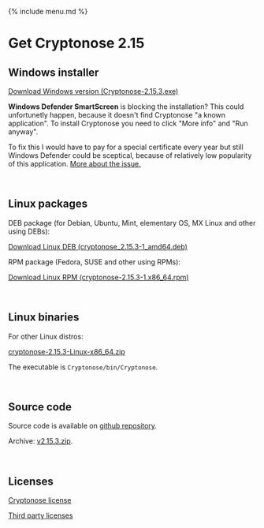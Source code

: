 {% include menu.md %}

# Get Cryptonose 2.15

## Windows installer

<a class="download-button" href="https://github.com/dawidm/cryptonose2/releases/download/v2.15.3/Cryptonose-2.15.3.exe">Download Windows version (Cryptonose-2.15.3.exe)</a>

**Windows Defender SmartScreen** is blocking the installation? This could unfortunetly happen, because it doesn't find Cryptonose "a known application". To install Cryptonose you need to click "More info" and "Run anyway".

To fix this I would have to pay for a special certificate every year but still Windows Defender could be sceptical, because of relatively low popularity of this application. [More about the issue.](https://getimageview.net/2020/06/02/microsoft-defender-smartscreen-is-hurting-independent-developers/)

&nbsp;

## Linux packages

DEB package (for Debian, Ubuntu, Mint, elementary OS, MX Linux and other using DEBs):

<a class="download-button" href="https://github.com/dawidm/cryptonose2/releases/download/v2.15.3/cryptonose_2.15.3-1_amd64.deb">Download Linux DEB (cryptonose_2.15.3-1_amd64.deb)</a>

RPM package (Fedora, SUSE and other using RPMs):

<a class="download-button" href="https://github.com/dawidm/cryptonose2/releases/download/v2.15.3/cryptonose-2.15.3-1.x86_64.rpm">Download Linux RPM (cryptonose-2.15.3-1.x86_64.rpm)</a>

&nbsp;

## Linux binaries
For other Linux distros:

[cryptonose-2.15.3-Linux-x86_64.zip](https://github.com/dawidm/cryptonose2/releases/download/v2.15.3/cryptonose-2.15.3-Linux-x86_64.zip)

The executable is `Cryptonose/bin/Cryptonose`.

&nbsp;

## Source code
Source code is available on [github repository](https://github.com/dawidm/cryptonose2/releases/tag/v2.15.3).

Archive: [v2.15.3.zip](https://github.com/dawidm/cryptonose2/archive/v2.15.3.zip).

&nbsp;

## Licenses
[Cryptonose license](https://github.com/dawidm/cryptonose2/releases/download/v2.15.3/LICENSE.txt)

[Third party licenses](https://github.com/dawidm/cryptonose2/releases/download/v2.15.3/LICENSE-3RD-PARTY.txt)
